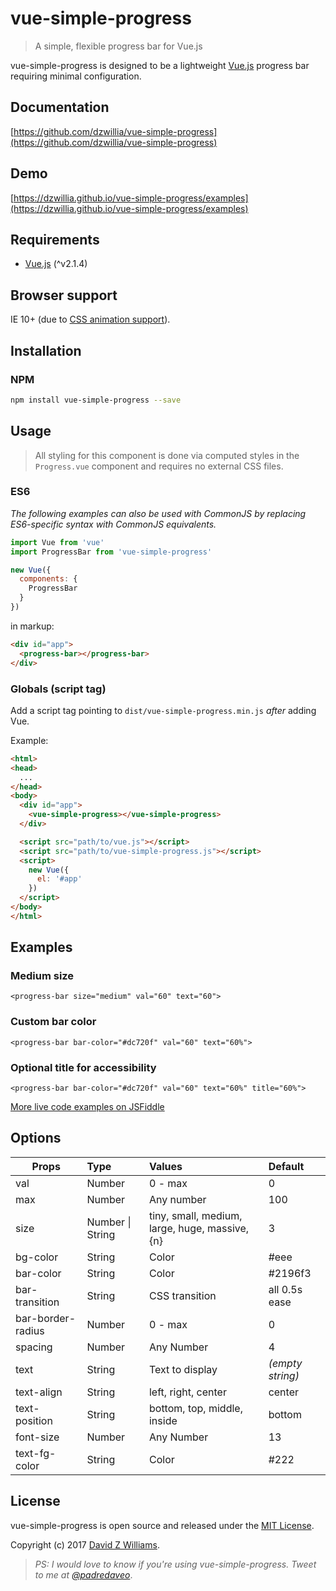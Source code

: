 # vue-simple-progress
> A simple, flexible progress bar for Vue.js

vue-simple-progress is designed to be a lightweight [Vue.js](http://vuejs.org) progress bar requiring minimal configuration.

## Documentation

[https://github.com/dzwillia/vue-simple-progress](https://github.com/dzwillia/vue-simple-progress)

## Demo

[https://dzwillia.github.io/vue-simple-progress/examples](https://dzwillia.github.io/vue-simple-progress/examples)

## Requirements
* [Vue.js](http://vuejs.org/) (^v2.1.4)

## Browser support
IE 10+ (due to [CSS animation support](https://caniuse.com/#feat=css-animation)).

## Installation

### NPM

```bash
npm install vue-simple-progress --save
```

## Usage
> All styling for this component is done via computed styles in the `Progress.vue` component and requires no external CSS files.

### ES6

*The following examples can also be used with CommonJS by replacing ES6-specific syntax with CommonJS equivalents.*

```js
import Vue from 'vue'
import ProgressBar from 'vue-simple-progress'

new Vue({
  components: {
    ProgressBar
  }
})
```

in markup:

```html
<div id="app">
  <progress-bar></progress-bar>
</div>
```

### Globals (script tag)

Add a script tag pointing to `dist/vue-simple-progress.min.js` *after* adding Vue.

Example:

```html
<html>
<head>
  ...
</head>
<body>
  <div id="app">
    <vue-simple-progress></vue-simple-progress>
  </div>

  <script src="path/to/vue.js"></script>
  <script src="path/to/vue-simple-progress.js"></script>
  <script>
    new Vue({
      el: '#app'
    })
  </script>
</body>
</html>
```

## Examples

### Medium size
```
<progress-bar size="medium" val="60" text="60">
```

### Custom bar color
```
<progress-bar bar-color="#dc720f" val="60" text="60%">
```

### Optional title for accessibility
```
<progress-bar bar-color="#dc720f" val="60" text="60%" title="60%">
```

[More live code examples on JSFiddle](http://jsfiddle.net/dzwillia/47pvcjs9)

## Options

| Props             | Type             | Values                                         | Default          |
| ----------------- |:-----------------|:-----------------------------------------------|:-----------------|
| val               | Number           | 0 - max                                        | 0                |
| max               | Number           | Any number                                     | 100              |
| size              | Number \| String | tiny, small, medium, large, huge, massive, {n} | 3                |
| bg-color          | String           | Color                                          | #eee             |
| bar-color         | String           | Color                                          | #2196f3          |
| bar-transition    | String           | CSS transition                                 | all 0.5s ease    |
| bar-border-radius | Number           | 0 - max                                        | 0                |
| spacing           | Number           | Any Number                                     | 4                |
| text              | String           | Text to display                                | _(empty string)_ |
| text-align        | String           | left, right, center                            | center           |
| text-position     | String           | bottom, top, middle, inside                    | bottom           |
| font-size         | Number           | Any Number                                     | 13               |
| text-fg-color     | String           | Color                                          | #222             |

## License
vue-simple-progress is open source and released under the [MIT License](LICENSE).

Copyright (c) 2017 [David Z Williams](https://twitter.com/padredaveo).

> *PS: I would love to know if you're using vue-simple-progress. Tweet to me at [@padredaveo](https://twitter.com/padredaveo)*.


